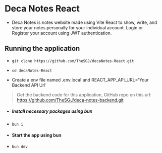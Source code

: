 # Deca Notes React

- Deca Notes is notes website made using Vite React to show, write, and store your notes personally for your individual account. Login or Register your account using JWT authentication.

## Running the application

- ```git clone https://github.com/TheSGJ/decaNotes-React.git```

- ```cd decaNotes-React```

- Create a env file named .env.local and REACT_APP_API_URL='Your Backend API Url'

> Get the backend code for this application, GitHub repo on this url: https://github.com/TheSGJ/deca-notes-backend.git


- ##### Install necessary packages using bun

- ```bun i```

- #### Start the app using bun

- ```bun dev```